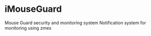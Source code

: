 # iMouseGuard
Mouse Guard security and monitoring system
Notification system for monitoring 
using zmes
